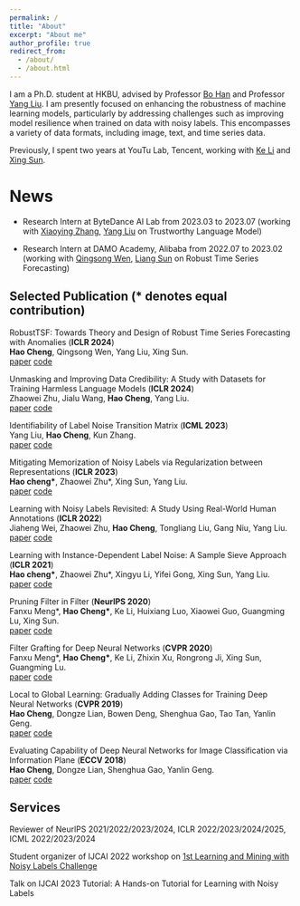 ```yaml
---
permalink: /
title: "About"
excerpt: "About me"
author_profile: true
redirect_from: 
  - /about/
  - /about.html
---
```


I am a Ph.D. student at HKBU, advised by Professor [Bo Han](https://bhanml.github.io) and 
Professor [Yang Liu](http://www.yliuu.com). I am presently focused on enhancing the robustness of machine learning models, particularly by addressing challenges such as improving model resilience when trained on data with noisy labels. This encompasses a variety of data formats, including image, text, and time series data. 

Previously, I spent two years at YouTu Lab, Tencent, working with [Ke Li](https://scholar.google.com/citations?user=mfWsFM0AAAAJ&hl=en) and [Xing Sun](https://www.sunxing.org).



News
======

- Research Intern at ByteDance AI Lab from 2023.03 to 2023.07 (working with [Xiaoying Zhang](https://scholar.google.com/citations?user=lwKg4C4AAAAJ&hl=en), [Yang Liu](http://www.yliuu.com) on Trustworthy Language Model)
  
- Research Intern at DAMO Academy, Alibaba from 2022.07 to 2023.02 (working with [Qingsong Wen](https://sites.google.com/site/qingsongwen8/), [Liang Sun](https://scholar.google.com/citations?user=8JbrsgUAAAAJ&hl=en) on Robust Time Series Forecasting)

## Selected Publication (* denotes equal contribution)

RobustTSF: Towards Theory and Design of Robust Time Series Forecasting with Anomalies (**ICLR 2024**)  
**Hao Cheng**, Qingsong Wen, Yang Liu, Xing Sun.  
[paper](https://arxiv.org/abs/2402.02032) [code](https://github.com/haochenglouis/RobustTSF) 

Unmasking and Improving Data Credibility: A Study with Datasets for Training Harmless Language Models (**ICLR 2024**)  
Zhaowei Zhu, Jialu Wang, **Hao Cheng**, Yang Liu.  
[paper](https://arxiv.org/pdf/2311.11202.pdf) [code](https://github.com/Docta-ai/docta) 

Identifiability of Label Noise Transition Matrix (**ICML 2023**)  
Yang Liu, **Hao Cheng**, Kun Zhang.  
[paper](https://arxiv.org/abs/2202.02016) [code](https://github.com/UCSC-REAL/Identifiability) 

Mitigating Memorization of Noisy Labels via Regularization between Representations (**ICLR 2023**)  
**Hao cheng\***, Zhaowei Zhu\*, Xing Sun, Yang Liu.  
[paper](https://openreview.net/pdf?id=6qcYDVlVLnK) [code](https://github.com/UCSC-REAL/SelfSup_NoisyLabel)

Learning with Noisy Labels Revisited: A Study Using Real-World Human Annotations (**ICLR 2022**)  
Jiaheng Wei, Zhaowei Zhu, **Hao Cheng**, Tongliang Liu, Gang Niu, Yang Liu.  
[paper](https://arxiv.org/pdf/2110.12088.pdf) [code](http://noisylabels.com)

Learning with Instance-Dependent Label Noise: A Sample Sieve Approach (**ICLR 2021**)  
**Hao cheng\***, Zhaowei Zhu\*, Xingyu Li, Yifei Gong, Xing Sun, Yang Liu.  
[paper](https://arxiv.org/pdf/2010.02347) [code](https://github.com/haochenglouis/cores)

Pruning Filter in Filter (**NeurlPS 2020**)  
Fanxu Meng\*, **Hao Cheng\***, Ke Li, Huixiang Luo, Xiaowei Guo, Guangming Lu, Xing Sun.  
[paper](https://arxiv.org/pdf/2009.14410.pdf) [code](https://github.com/fxmeng/Pruning-Filter-in-Filter)

Filter Grafting for Deep Neural Networks (**CVPR 2020**)  
Fanxu Meng\*, **Hao Cheng\***, Ke Li, Zhixin Xu, Rongrong Ji, Xing Sun, Guangming Lu.  
[paper](https://openaccess.thecvf.com/content_CVPR_2020/papers/Meng_Filter_Grafting_for_Deep_Neural_Networks_CVPR_2020_paper.pdf) [code](https://github.com/fxmeng/filter-grafting)

Local to Global Learning: Gradually Adding Classes for Training Deep Neural Networks (**CVPR 2019**)  
**Hao Cheng**, Dongze Lian, Bowen Deng, Shenghua Gao, Tao Tan, Yanlin Geng.  
[paper](https://openaccess.thecvf.com/content_CVPR_2019/papers/Cheng_Local_to_Global_Learning_Gradually_Adding_Classes_for_Training_Deep_CVPR_2019_paper.pdf) [code](https://github.com/piratehao/Local-to-Global-Learning-for-DNNs)

Evaluating Capability of Deep Neural Networks for Image Classification via Information Plane (**ECCV 2018**)  
**Hao Cheng**, Dongze Lian, Shenghua Gao, Yanlin Geng.  
[paper](https://openaccess.thecvf.com/content_ECCV_2018/papers/Hao_Cheng_Evaluating_Capability_of_ECCV_2018_paper.pdf) [code](https://github.com/haochenglouis/ib_cnn)


## Services

Reviewer of NeurlPS 2021/2022/2023/2024, ICLR 2022/2023/2024/2025, ICML 2022/2023/2024

Student organizer of IJCAI 2022 workshop on [1st Learning and Mining with Noisy Labels Challenge](http://ucsc-real.soe.ucsc.edu:1995/Competition.html)

Talk on IJCAI 2023 Tutorial: A Hands-on Tutorial for Learning with Noisy Labels















